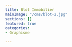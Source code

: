 ```yaml
---
title: Blot Immobilier
mainImage: "/cms/blot-2.jpg"
sections: []
featured: true
categories:
- Graphisme

---
```

